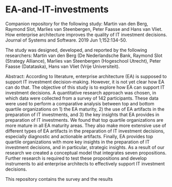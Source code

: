 # EA-and-IT-investments
Companion repository for the following study: Martin van den Berg, Raymond Slot, Marlies van Steenbergen, Peter Faasse and Hans van Vliet. How enterprise architecture improves the quality of IT investment decisions. Journal of Systems and Software. 2019 Jun 1;152:134-50.

The study was designed, developed, and reported by the following researchers:
Martin van den Berg (De Nederlandsche Bank,
Raymond Slot (Strategy Alliance),
Marlies van Steenbergen (Hogeschool Utrecht),
Peter Faasse (Datataska),
Hans van Vliet (Vrije Universiteit).

Abstract:
According to literature, enterprise architecture (EA) is supposed to support IT investment decision-making. However, it is not yet clear how EA can do that. The objective of this study is to explore how EA can support IT investment decisions. A quantitative research approach was chosen, in which data were collected from a survey of 142 participants. These data were used to perform a comparative analysis between top and bottom quartile organizations on 1) the EA maturity, 2) the use of EA artifacts in the preparation of IT investments, and 3) the key insights that EA provides in preparation of IT investments. We found that top quartile organizations are more mature in all EA maturity areas. They also make more extensive use of different types of EA artifacts in the preparation of IT investment decisions, especially diagnostic and actionable artifacts. Finally, EA provides top quartile organizations with more key insights in the preparation of IT investment decisions, and in particular, strategic insights. As a result of our research we created a conceptual model that integrates seven propositions. Further research is required to test these propositions and develop instruments to aid enterprise architects to effectively support IT investment decisions.

This repository contains the survey and the results

